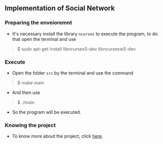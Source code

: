 ## Implementation of Social Network 

### Preparing the enveioremnt

- It's necessary install the library ```ncurses``` to execute the program, to do that open the terminal and use

> $ sudo apt-get install libncurses5-dev libncursesw5-dev

### Execute

- Open the folder ```src``` by the terminal and use the command

> $ make main

- And then use 

> $ ./main

- So the program will be executed.

### Knowing the project

- To know more about the project, click [here](https://github.com/gabrielpereirapinheiro/social-network/blob/master/SOBRE.md).
